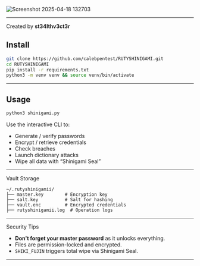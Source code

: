 ![Screenshot 2025-04-18 132703](https://github.com/user-attachments/assets/d219b914-eef3-49fc-b55e-6a738fa85593)


---

Created by **st34lthv3ct3r**

## Install

```bash
git clone https://github.com/calebpentest/RUTYSHINIGAMI.git
cd RUTYSHINIGAMI
pip install -r requirements.txt
python3 -m venv venv && source venv/bin/activate
```

---

## Usage

```bash
python3 shinigami.py
```

Use the interactive CLI to:

* Generate / verify passwords
* Encrypt / retrieve credentials
* Check breaches
* Launch dictionary attacks
* Wipe all data with “Shinigami Seal”

---

Vault Storage

```
~/.rutyshinigamii/
├── master.key        # Encryption key
├── salt.key          # Salt for hashing
├── vault.enc         # Encrypted credentials
├── rutyshinigamii.log  # Operation logs
```

---

Security Tips

* **Don't forget your master password** as it unlocks everything.
* Files are permission-locked and encrypted.
* `SHIKI_FUJIN` triggers total wipe via Shinigami Seal.

---
